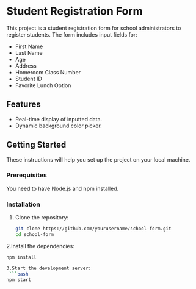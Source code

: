 # Student Registration Form

This project is a student registration form for school administrators to register students. The form includes input fields for:

- First Name
- Last Name
- Age
- Address
- Homeroom Class Number
- Student ID
- Favorite Lunch Option

## Features

- Real-time display of inputted data.
- Dynamic background color picker.

## Getting Started

These instructions will help you set up the project on your local machine.

### Prerequisites

You need to have Node.js and npm installed.

### Installation

1. Clone the repository:

   ```bash
   git clone https://github.com/yourusername/school-form.git
   cd school-form

2.Install the dependencies:
  ```bash
  npm install

3.Start the development server:
   ```bash
  npm start

